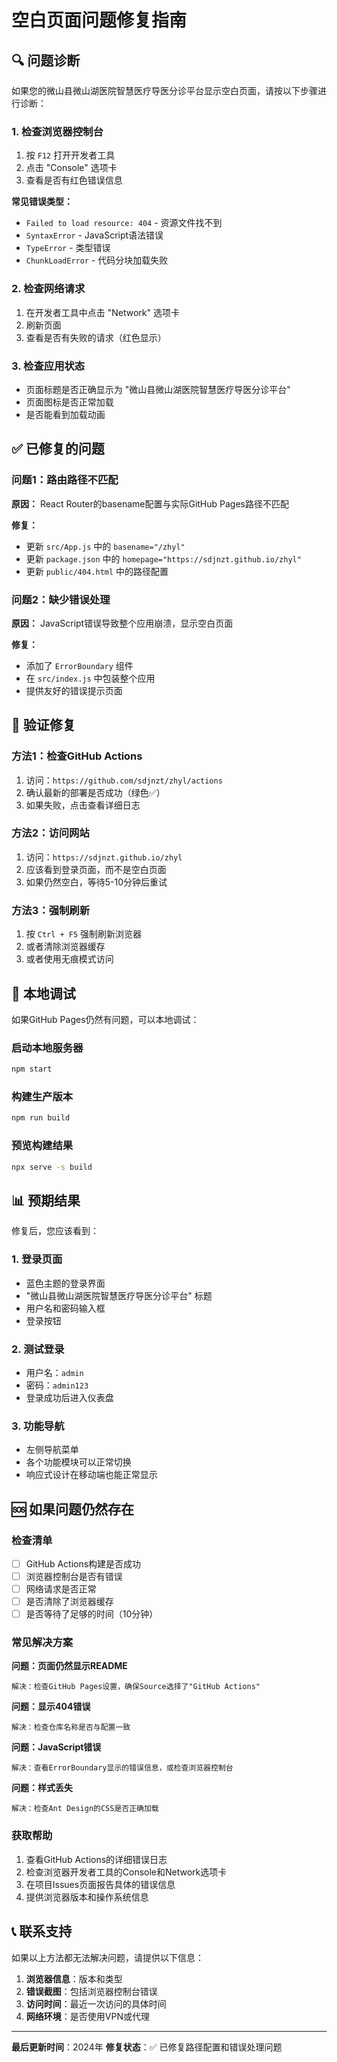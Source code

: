 # 空白页面问题修复指南

## 🔍 问题诊断

如果您的微山县微山湖医院智慧医疗导医分诊平台显示空白页面，请按以下步骤进行诊断：

### 1. 检查浏览器控制台
1. 按 `F12` 打开开发者工具
2. 点击 "Console" 选项卡
3. 查看是否有红色错误信息

**常见错误类型：**
- `Failed to load resource: 404` - 资源文件找不到
- `SyntaxError` - JavaScript语法错误
- `TypeError` - 类型错误
- `ChunkLoadError` - 代码分块加载失败

### 2. 检查网络请求
1. 在开发者工具中点击 "Network" 选项卡
2. 刷新页面
3. 查看是否有失败的请求（红色显示）

### 3. 检查应用状态
- 页面标题是否正确显示为 "微山县微山湖医院智慧医疗导医分诊平台"
- 页面图标是否正常加载
- 是否能看到加载动画

## ✅ 已修复的问题

### 问题1：路由路径不匹配
**原因：** React Router的basename配置与实际GitHub Pages路径不匹配

**修复：**
- 更新 `src/App.js` 中的 `basename="/zhyl"`
- 更新 `package.json` 中的 `homepage="https://sdjnzt.github.io/zhyl"`
- 更新 `public/404.html` 中的路径配置

### 问题2：缺少错误处理
**原因：** JavaScript错误导致整个应用崩溃，显示空白页面

**修复：**
- 添加了 `ErrorBoundary` 组件
- 在 `src/index.js` 中包装整个应用
- 提供友好的错误提示页面

## 🚀 验证修复

### 方法1：检查GitHub Actions
1. 访问：`https://github.com/sdjnzt/zhyl/actions`
2. 确认最新的部署是否成功（绿色✅）
3. 如果失败，点击查看详细日志

### 方法2：访问网站
1. 访问：`https://sdjnzt.github.io/zhyl`
2. 应该看到登录页面，而不是空白页面
3. 如果仍然空白，等待5-10分钟后重试

### 方法3：强制刷新
1. 按 `Ctrl + F5` 强制刷新浏览器
2. 或者清除浏览器缓存
3. 或者使用无痕模式访问

## 🔧 本地调试

如果GitHub Pages仍然有问题，可以本地调试：

### 启动本地服务器
```bash
npm start
```

### 构建生产版本
```bash
npm run build
```

### 预览构建结果
```bash
npx serve -s build
```

## 📊 预期结果

修复后，您应该看到：

### 1. 登录页面
- 蓝色主题的登录界面
- "微山县微山湖医院智慧医疗导医分诊平台" 标题
- 用户名和密码输入框
- 登录按钮

### 2. 测试登录
- 用户名：`admin`
- 密码：`admin123`
- 登录成功后进入仪表盘

### 3. 功能导航
- 左侧导航菜单
- 各个功能模块可以正常切换
- 响应式设计在移动端也能正常显示

## 🆘 如果问题仍然存在

### 检查清单
- [ ] GitHub Actions构建是否成功
- [ ] 浏览器控制台是否有错误
- [ ] 网络请求是否正常
- [ ] 是否清除了浏览器缓存
- [ ] 是否等待了足够的时间（10分钟）

### 常见解决方案

**问题：页面仍然显示README**
```
解决：检查GitHub Pages设置，确保Source选择了"GitHub Actions"
```

**问题：显示404错误**
```
解决：检查仓库名称是否与配置一致
```

**问题：JavaScript错误**
```
解决：查看ErrorBoundary显示的错误信息，或检查浏览器控制台
```

**问题：样式丢失**
```
解决：检查Ant Design的CSS是否正确加载
```

### 获取帮助
1. 查看GitHub Actions的详细错误日志
2. 检查浏览器开发者工具的Console和Network选项卡
3. 在项目Issues页面报告具体的错误信息
4. 提供浏览器版本和操作系统信息

## 📞 联系支持

如果以上方法都无法解决问题，请提供以下信息：

1. **浏览器信息**：版本和类型
2. **错误截图**：包括浏览器控制台错误
3. **访问时间**：最近一次访问的具体时间
4. **网络环境**：是否使用VPN或代理

---

**最后更新时间**：2024年
**修复状态**：✅ 已修复路径配置和错误处理问题

